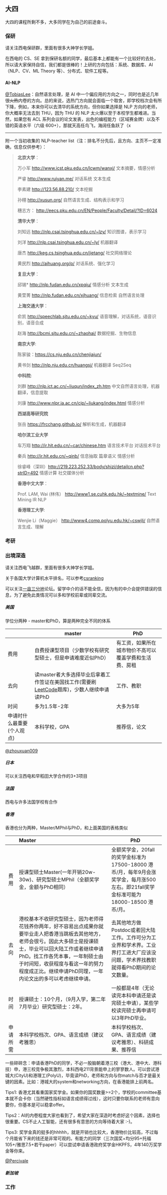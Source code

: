 ## 大四

大四的课程所剩不多，大多同学在为自己的前途奋斗。

### 保研

请关注西电保研群，里面有很多大神学长学姐。

在西电的 CS、SE 拿到保研名额的同学，最后基本上都能有一个比较好的去处，所以请大家保持自信，我们都是很棒的！上研的方向包括：系统、数据库、AI（NLP、CV、ML Theory 等）、分布式、软件工程等。

#### AI-NLP

[@TobiasLee](https://github.com/TobiasLee)：自然语言处理，是 AI 中一个偏应用的方向之一，同时也是近几年很~~火热~~内卷的方向。总的来说，选热门方向就会面临一个取舍，即学校档次会有所下降，例如，本来你可以去清华的系统方向，但你如果选择是 NLP 方向的老师，你大概率无法去到 THU，因为 THU 的 NLP 太火爆以至于本校学生都难进。当然，如果您有 ACL 系列会议的论文发表，出色的编程能力（区域赛金牌）以及不错的英语水平（六级 600+），那就天高任鸟飞，海阔任鱼跃了（x

------

附一个当初收集的 NLP-teacher list（注：排名不分先后，且方向、主页不一定准确，信息仅供参考）：

> **北京大学**：
>
> 万小军 http://www.icst.pku.edu.cn/lcwm/wanxj/ 文本摘要，情感分析
>
> 严睿 http://www.ruiyan.me/ 对话系统 文本生成
>
> 李素建 http://123.56.88.210/ 文本挖掘
>
> 孙栩 http://xusun.org/  自然语言生成、结构表示和学习
>
> 穗志方： http://eecs.pku.edu.cn/EN/People/Faculty/Detail/?ID=6024
>
> **清华大学**：
>
> 刘知远 http://nlp.csai.tsinghua.edu.cn/~lzy/  知识图谱，表示学习
>
> 刘洋 http://nlp.csai.tsinghua.edu.cn/~ly/  机器翻译
>
> 唐杰  http://keg.cs.tsinghua.edu.cn/jietang/ 社交网络理论
>
> 黄民烈 http://aihuang.org/p/ 对话系统、强化学习
>
> **复旦大学**： 
>
> 邱锡* http://nlp.fudan.edu.cn/xpqiu/  情感分析 文本生成
>
> 黄萱菁 http://nlp.fudan.edu.cn/xjhuang/ 信息检索 自然语言处理
>
> **上海交通大学**：
>
> 俞凯 http://speechlab.sjtu.edu.cn/~kyu/  语音理解，对话系统，语音识别，语音合成
>
> 赵海 http://bcmi.sjtu.edu.cn/~zhaohai/  数据挖掘、生物信息
>
> **南京大学**:
>
> 陈家骏：https://cs.nju.edu.cn/chenjiajun/  
>
> 黄书剑 http://nlp.nju.edu.cn/huangsj/  机器翻译 Seq2Seq 
>
> **中科院**:
>
> 刘群 http://nlp.ict.ac.cn/~liuqun/index_zh.htm 中文自然语言处理，机器翻译，信息提取
>
> 刘康  http://www.nlpr.ia.ac.cn/cip/~liukang/index.html 情感分析
>
> **西湖高等研究院**
>
> 张岳 https://frcchang.github.io/ 解析和生成，机器翻译
>
> **哈尔滨工业大学**
>
> 车万翔 http://ir.hit.edu.cn/~car/chinese.htm 语言技术平台 对话技术平台
>
> 秦兵 http://ir.hit.edu.cn/~qinb/ 信息抽取 篇章语义 情感分析
>
> 徐睿峰（深圳）http://219.223.252.33/body/shizi/detailcn.php?strID=492 情感计算 社交媒体分析
>
> **香港中文大学**：
>
> Prof. LAM, Wai (林伟） http://www1.se.cuhk.edu.hk/~textmine/ Text Mining IR NLP
>
> **香港理工大学**:
>
> Wenjie Li（Maggie） http://www4.comp.polyu.edu.hk/~cswjli/ 自然语言生成、理解



### 考研

### 出境深造

请关注西电飞越群，里面有很多大神学长学姐。

关于各国大学计算机水平排名，可以参考[csranking](http://csrankings.org/#/index?all)

可以关注[一亩三分地](https://www.1point3acres.com/bbs/)论坛。留学中介的话不能全信，因为有的中介会提供错误的信息，为了避免此类情况可以多和学校前辈或同辈交流。

##### 美国

学位分两种 - master和PhD，算是两种完全不同的体系

|                            | master                                                       | PhD                                                    |
| -------------------------- | ------------------------------------------------------------ | ------------------------------------------------------ |
| 费用                       | 自费授课型项目（少数学校有研究型硕士，但是申请难度近似PhD）  | 有工资，如果所在城市物价不高可以覆盖学费和生活费、房租 |
| 去向                       | 读master者大多选择毕业后拿着工作签证在美国找工作(需要刷[LeetCode](https://leetcode.com/)题库)，少数人继续申请读PhD | 工作、教职                                             |
| 时间                       | 多为1.5年-2年                                                | 大多为5年                                              |
| 申请时什么最重要(个人观点) | 本科学校，GPA                                                | 推荐信，论文                                           |

[@zhouxuan009](https://github.com/zhouxuan009)

##### 日本

可以关注西电和早稻田大学合作的3+3项目

##### 法国

西电与许多法国学校有合作

##### 香港

香港也分为两种，Master/MPhil与PhD，和上面美国的表格类似

|          | Master                                                       | PhD                                                          |
| :------: | :----------------------------------------------------------- | ------------------------------------------------------------ |
|   费用   | 授课型硕士Master(一年开销20w-30w)、研究型硕士MPhil（全额奖学金，金额与PhD相同） | 全额奖学金，20fall的奖学金标准为17500-18000 港币/月，每年9月会涨奖学金，每月涨500左右。即21fall奖学金标准可能为18000-18500 港币/月。 |
|   去向   | 港校基本不收研究型硕士，因为老师得花钱养你两年，好不容易出点成果你就要毕业走人把香港当跳板去其他地方，老师会很亏。因此大多硕士是授课硕士，毕业可以回大陆工作或者继续申请PhD。找工作各凭本事，一年制硕士由于时间短，收获程度与看这一年的努力程度成正比。继续申请PhD同理，一年内论文出的多可以考虑继续申请。 | 去其他地方做Postdoc或者回大陆工作。工作可分为工业界和学术界。工业界打工进大厂应该没问题，学术界找教职就得看PhD期间的论文数量。 |
|   时间   | 授课硕士：10个月，（9月入学，第二年7月毕业）研究型硕士：2年。 | 一般都是4年（无论读完本科申请还是读完硕士申请），某些学校读完硕士再申请可以3年PhD毕业。 |
| 申请所需 | 本科学校档次、GPA、语言成绩（建议考雅思）                    | 本科学校档次、GPA、语言成绩（建议考雅思）、科研成果、推荐信  |

一些碎碎念：申请香港PhD的同学，不必一股脑朝着港三校（港大、港中大、港科技）申，港三校竞争极其激烈，本科西电211背景能申上的寥寥数人。可以尝试港城大(CityU)和港理工(PolyU)，毕竟读PhD，老师和方向与你match与否才是最关键的因素。比如：港城大的system和networking方向，在香港能排上前两名。

Tips1:  香港尤其看重国家奖学金。如果你的国奖数量>=2个，学校的committee基本就不会卡你（当然硬性指标如语言成绩得过线），这时只要你联系的老师有意向要你，你基本是可以稳拿offer。

Tips2：AI的内卷程度大家也看到了，希望大家在深造时考虑好这个因素，选择也很重要。CS不止人工智能，还有很多有意思的方向等待着大家 :-)。

Tips3:  奖学金真的挺多的hhhhh，就是开销也比较大，香港物价比较高，不过每个月能省下来的钱还是非常可观的。有能力的同学（三次国奖+均分95+托福105+/雅思7.5+若干paper）可以尝试申请香港政府奖学金HKPFS，4年140万奖学金等你来。

[@Percivale](https://github.com/Moveisthebest)

##### 新加坡

### 工作

